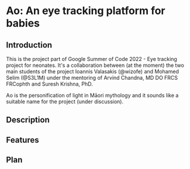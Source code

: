 # Ao: An eye tracking platform for babies

## Introduction

This is the project part of Google Summer of Code 2022 - Eye tracking project for neonates. It's a collaboration between (at the moment) the two main students of the project Ioannis Valasakis (@wizofe) and Mohamed Selim (@S3L1M) under the mentoring of Arvind Chandna, MD DO FRCS FRCophth and Suresh Krishna, PhD.

Ao is the personification of light in Māori mythology and it sounds like a suitable name for the project (under discussion). 

## Description


## Features


## Plan
